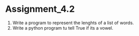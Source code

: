 # Assignment_4.2
1) Write a program to represent the lenghts of a list of words.
2) Write a python program tu tell True if its a vowel.
